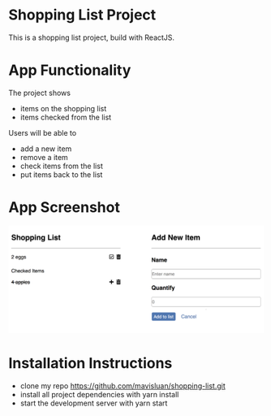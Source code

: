 # Shopping List Project 

This is a shopping list project, build with ReactJS. 


# App Functionality

The project shows
- items on the shopping list
- items checked from the list

Users will be able to 
- add a new item
- remove a item
- check items from the list 
- put items back to the list


# App Screenshot

![](src/screenshot.png)


# Installation Instructions
- clone my repo https://github.com/mavisluan/shopping-list.git
- install all project dependencies with yarn install
- start the development server with yarn start
